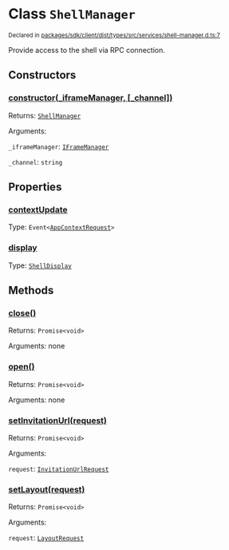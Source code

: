 # Class `ShellManager`
<sub>Declared in [packages/sdk/client/dist/types/src/services/shell-manager.d.ts:7]()</sub>


Provide access to the shell via RPC connection.

## Constructors
### [constructor(_iframeManager, \[_channel\])]()




Returns: <code>[ShellManager](/api/@dxos/react-client/classes/ShellManager)</code>

Arguments: 

`_iframeManager`: <code>[IFrameManager](/api/@dxos/react-client/classes/IFrameManager)</code>

`_channel`: <code>string</code>



## Properties
### [contextUpdate]()
Type: <code>Event&lt;[AppContextRequest](/api/@dxos/react-client/interfaces/AppContextRequest)&gt;</code>



### [display]()
Type: <code>[ShellDisplay](/api/@dxos/react-client/enums#ShellDisplay)</code>




## Methods
### [close()]()




Returns: <code>Promise&lt;void&gt;</code>

Arguments: none




### [open()]()




Returns: <code>Promise&lt;void&gt;</code>

Arguments: none




### [setInvitationUrl(request)]()




Returns: <code>Promise&lt;void&gt;</code>

Arguments: 

`request`: <code>[InvitationUrlRequest](/api/@dxos/react-client/interfaces/InvitationUrlRequest)</code>


### [setLayout(request)]()




Returns: <code>Promise&lt;void&gt;</code>

Arguments: 

`request`: <code>[LayoutRequest](/api/@dxos/react-client/interfaces/LayoutRequest)</code>


